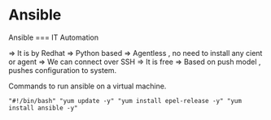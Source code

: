 # Ansible

Ansible === IT Automation

=> It is by Redhat
=> Python based
=> Agentless , no need to install any cient or agent
=> We can connect over SSH
=> It is free
=> Based on push model , pushes configuration to system.

Commands to run ansible on a virtual machine.

`"#!/bin/bash" "yum update -y" "yum install epel-release -y" "yum install ansible -y"`

